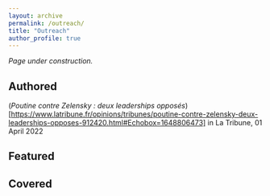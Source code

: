 ```yaml
---
layout: archive
permalink: /outreach/
title: "Outreach"
author_profile: true
---
```


*Page under construction.*

## Authored

(*Poutine contre Zelensky : deux leaderships opposés*)[https://www.latribune.fr/opinions/tribunes/poutine-contre-zelensky-deux-leaderships-opposes-912420.html#Echobox=1648806473] in La Tribune, 01 April 2022

## Featured

## Covered
